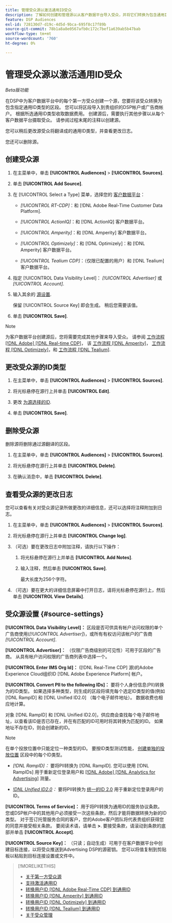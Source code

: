 ```yaml
---
title: 管理受众源以激活通用ID受众
description: 了解如何创建和管理源以从客户数据平台导入受众，并将它们转换为包含通用ID的区段。
feature: DSP Audiences
exl-id: 728130d7-d19c-4d5d-9bca-695f8c17f89b
source-git-commit: 78b1a8a8e0567afb0c172c7bef1a639ab5b47bab
workflow-type: tm+mt
source-wordcount: '760'
ht-degree: 0%

---
```


# 管理受众源以激活通用ID受众

*Beta版功能*

在DSP中为客户数据平台中的每个第一方受众创建一个源，您要将该受众转换为包含指定通用ID类型的区段。 您可以将区段导入到贵组织的DSP帐户或广告商帐户。 根据所选通用ID类型收取数据费用。 创建源后，需要执行其他步骤以从每个客户数据平台摄取受众。 请参阅过程末尾的注释以创建源。

您可以稍后更改源受众将翻译成的通用ID类型，并查看更改日志。

您还可以删除源。

## 创建受众源

<!-- Not sure about this

You can create one source for each combination of universal ID partner and data visibility level.

-->

1. 在主菜单中，单击 **[!UICONTROL Audiences]** > **[!UICONTROL Sources]**.

1. 单击 **[!UICONTROL Add Source]**.

1. 在 [!UICONTROL Select a Type] 菜单，选择您的 [客户数据平台](source-about.md)：

   * *[!UICONTROL RT-CDP]*：和 [!DNL Adobe Real-Time Customer Data Platform].

   * *[!UICONTROL ActionIQ]*：和 [!DNL ActionIQ] 客户数据平台。

   * *[!UICONTROL Amperity]*：和 [!DNL Amperity] 客户数据平台。

   * *[!UICONTROL Optimizely]*：和 [!DNL Optimizely]：和 [!DNL Amperity] 客户数据平台。

   * *[!UICONTROL Tealium CDP]*：（仅限已配置的用户）和 [!DNL Tealium] 客户数据平台。

1. 指定 [!UICONTROL Data Visibility Level]： *[!UICONTROL Advertiser]* 或 *[!UICONTROL Account]*.

1. 输入其余的 [源设置](#source-settings).

   保留 [!UICONTROL Source Key] 即会生成。 稍后您需要该值。

1. 单击 **[!UICONTROL Save]**.

>[!NOTE]
>
>为客户数据平台创建源后，您将需要完成其他步骤来导入受众。 请参阅 [工作流程 [!DNL Adobe] [!DNL Real-time CDP]](source-adobe-rtcdp.md)，<!-- the [workflow for [!DNL ActionIQ]](source-actioniq.md), --> 该 [工作流程 [!DNL Amperity]](source-amperity.md)， [工作流程 [!DNL Optimizely]](source-optimizely.md)，和 [工作流程 [!DNL Tealium]](source-tealium.md).

## 更改受众源的ID类型

<!-- Clarify this:
All changes to universal IDs translated from the source are applied after you save the the source record. For example, if a new ID is added, any hashed email addresses shared before making the changes aren't converted. Similarly, if an ID is removed, we don't delete any historical data from the segments shared through the source.

OR 

All changes to universal IDs translated from the source are applied after you save the the source record. For example, if you add a new ID type, then we convert hashed email addresses shared before making the changes to the new ID type. Similarly, if you remove an ID type, then we delete any historical IDs of that type from the segments shared through the source.

-->

1. 在主菜单中，单击 **[!UICONTROL Audiences]** > **[!UICONTROL Sources]**.

1. 将光标悬停在源行上并单击 **[!UICONTROL Edit]**.

1. 更改 [为源选择的ID](#source-settings).

1. 单击 **[!UICONTROL Save]**.

## 删除受众源

删除源将删除通过源翻译的区段。<!-- Will performance data for the segment still be available in any types of reports?  If yes, which? -->

1. 在主菜单中，单击 **[!UICONTROL Audiences]** > **[!UICONTROL Sources]**.

1. 将光标悬停在源行上并单击 **[!UICONTROL Delete]**.

1. 在确认消息中，单击 **[!UICONTROL Delete]**.

## 查看受众源的更改日志

您可以查看有关对受众源记录所做更改的详细信息，还可以选择将注释附加到日志。

1. 在主菜单中，单击 **[!UICONTROL Audiences]** > **[!UICONTROL Sources]**.

1. 将光标悬停在源行上并单击 **[!UICONTROL Change log]**.

1. （可选）要在更改日志中附加注释，请执行以下操作：

   1. 将光标悬停在源行上并单击 **[!UICONTROL Add Notes]**.

   1. 输入注释，然后单击 **[!UICONTROL Save]**.

      最大长度为256个字符。

1. （可选）要在更大的详细信息屏幕中打开日志，请将光标悬停在源行上，然后单击 **[!UICONTROL View Details]**.

## 受众源设置 {#source-settings}

**[!UICONTROL Data Visibility Level]：** 区段是否可供具有帐户访问权限的单个广告商使用(*[!UICONTROL Advertiser]*)，或所有有权访问该帐户的广告商 *[!UICONTROL Account]*.

**[!UICONTROL Advertiser]：** （仅限广告商级别的可见性）可用于区段的广告商。 从具有帐户访问权限的广告商列表中选择一个。

**[!UICONTROL Enter IMS Org Id]：** ([!DNL Real-Time CDP] 源)的Adobe Experience Cloud组织ID [!DNL Adobe Experience Platform] 帐户。

**[!UICONTROL Convert PII to the following IDs]：** 要将个人身份信息(PII)转换为的ID类型。 如果选择多种类型，则生成的区段将填充每个选定ID类型的值(例如 [!DNL RampID] 和 [!DNL Unified ID2.0] （每个电子邮件地址）。 数据收费也相应地计算。

对象 [!DNL RampID] 和 [!DNL Unified ID2.0]，供应商会查找每个电子邮件地址，以查看该ID是否已存在，并在有匹配的ID可用时将其转换为匹配的ID。 如果地址不存在ID，则会创建新的ID。

>[!NOTE]
>
>在单个投放位置中只能定位一种类型的ID。 要按ID类型测试性能， [创建单独的投放位置](/help/dsp/campaign-management/placements/placement-create.md) 区段中的每个ID类型。

* *[!DNL RampID]：* 要将PII转换为 [!DNL RampID]. 您可以使用 [!DNL RampIDs] 用于重新定位登录用户和 [[!DNL Adobe] [!DNL Analytics for Advertising]](/help/integrations/analytics/overview.md) 测量。

* *[!DNL Unified ID2.0](Beta)：* 要将PII转换为 [统一的ID 2.0](https://unifiedid.com) 用于重新定位登录用户的ID。

<!-- Later
* *[!DNL ID5] (Beta):* To convert PII to an [!DNL ID5] ID. You can use [!DNL ID5] IDs for retargeting logging-in users and for [[!DNL Adobe] [!DNL Analytics for Advertising]](/help/integrations/analytics/overview.md) measurement.

-->

**[!UICONTROL Terms of Service]：** 用于将PII转换为通用ID的服务协议条款。 您或DSP帐户中的其他用户必须接受一次这些条款，然后才能将数据转换为新的ID类型。 对于签订托管服务合同的客户，您的Adobe客户团队将代表贵组织获得您的同意并接受相关条款。 要阅读术语，请单击 **>**. 要接受条款，请滚动到条款的底部并单击 **[!UICONTROL Accept]**.

**[!UICONTROL Source Key]：** （只读；自动生成）可用于在客户数据平台中创建目标连接，以将受众推送到Advertising DSP的源密钥。 您可以将值复制到剪贴板以粘贴到目标连接设置或文件中。

>[!MORELIKETHIS]
>
>* [关于第一方受众源](source-about.md)
>* [支持激活通用ID](/help/dsp/audiences/universal-ids.md)
>* [转换用户ID [!DNL Adobe Real-Time CDP] 到通用ID](/help/dsp/audiences/sources/source-adobe-rtcdp.md)
>* [转换用户ID [!DNL Amperity] 到通用ID](/help/dsp/audiences/sources/source-amperity.md)
>* [转换用户ID [!DNL Optimizely] 到通用ID](/help/dsp/audiences/sources/source-optimizely.md)
>* [转换用户ID [!DNL Tealium] 到通用ID](/help/dsp/audiences/sources/source-tealium.md)
>* [关于受众管理](/help/dsp/audiences/audience-about.md)
